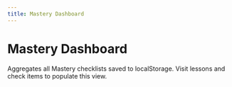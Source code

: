 ```yaml
---
title: Mastery Dashboard
---
```


# Mastery Dashboard

Aggregates all Mastery checklists saved to localStorage. Visit lessons and check items to populate this view.

<MasteryDashboard />

